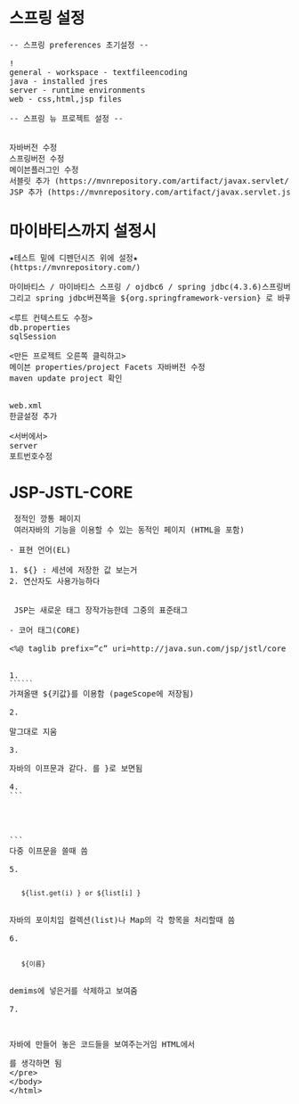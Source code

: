 # 스프링 설정
<pre>
-- 스프링 preferences 초기설정 --

!<window-preferences에서>
general - workspace - textfileencoding
java - installed jres
server - runtime environments
web - css,html,jsp files

-- 스프링 뉴 프로젝트 설정 --

<pox.xml에서>
자바버전 수정
스프링버전 수정
메이븐플러그인 수정
서블릿 추가 (https://mvnrepository.com/artifact/javax.servlet/javax.servlet-api)
JSP 추가 (https://mvnrepository.com/artifact/javax.servlet.jsp/javax.servlet.jsp-api)
</pre>
# 마이바티스까지 설정시
<pre>
★테스트 밑에 디펜던시즈 위에 설정★
(https://mvnrepository.com/)

마이바티스 / 마이바티스 스프링 / ojdbc6 / spring jdbc(4.3.6)스프링버전과 같은것을 써야 함
그리고 spring jdbc버젼쪽을 ${org.springframework-version} 로 바꿔서 자동으로 바꿔주게 만들면 된다.

<루트 컨텍스트도 수정>
db.properties
sqlSession

<만든 프로젝트 오른쪽 클릭하고>
메이븐 properties/project Facets 자바버전 수정
maven update project 확인

<src에서>
web.xml
한글설정 추가

<서버에서>
server
포트번호수정
</pre>
# JSP-JSTL-CORE
<pre>
<HTML> 정적인 깡통 페이지
<JSP> 여러자바의 기능을 이용할 수 있는 동적인 페이지 (HTML을 포함)

- 표현 언어(EL)

1. ${} : 세션에 저장한 값 보는거
2. 연산자도 사용가능하다


<JSTL> JSP는 새로운 태그 장작가능한데 그중의 표준태그

- 코어 태그(CORE) 

<%@ taglib prefix=”c” uri=http://java.sun.com/jsp/jstl/core %>


1. 
<code>```<c:set var="키값" value="벨류값" />```</code>
가져올땐 ${키값}를 이용함 (pageScope에 저장됨)

2. 
<code><c:remove var="키값" /></code>
말그대로 지움

3. 
<code><c: if test="${}"> </c:if></code>
자바의 이프문과 같다. </c:if>를 }로 보면됨

4. 
```
<c: choose>
   <c:when test="${}"> <c:/when>
   <c: otherwise> </c: otherwise>
</c: choose>
```
다중 이프문을 쓸때 씀

5. 
<code>
<c: forEach var="i" begin="0" end="${list.size() -1} ">
   ${list.get(i) } or ${list[i] }
</c:forEach>
</code>
자바의 포이치임 컬렉션(list)나 Map의 각 항목을 처리할때 씀

6. 
<code>
<c:forTokens var="이름" items="${세션의 키값 }" delims="구분할거">
   ${이름}
</c:forTokens>
</code>
demims에 넣은거를 삭제하고 보여줌

7. 
<code>
<c:out value="${만든거 }" />
</code>
자바에 만들어 놓은 코드들을 보여주는거임 HTML에서 <xmp>를 생각하면 됨
</pre>
